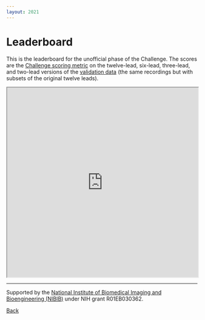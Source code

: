 ```yaml
---
layout: 2021
---
```


# Leaderboard

This is the leaderboard for the unofficial phase of the Challenge. The scores are the [Challenge scoring metric](../#scoring) on the twelve-lead, six-lead, three-lead, and two-lead versions of the [validation data](../#data) (the same recordings but with subsets of the original twelve leads).

<iframe width='100%' height='500' src="https://docs.google.com/spreadsheets/d/e/2PACX-1vRYJg9WqbA3mLhnnWw1cLbAm1ikPFotu4a5SMh32yeSFSJic9yZyLSs6crLszuLGgbogLvapRLXaP1l/pubhtml?widget=true&amp;headers=false&amp;chrome=false"></iframe>

---

Supported by the [National Institute of Biomedical Imaging and Bioengineering (NIBIB)](https://www.nibib.nih.gov/) under NIH grant R01EB030362.

[Back](../)
